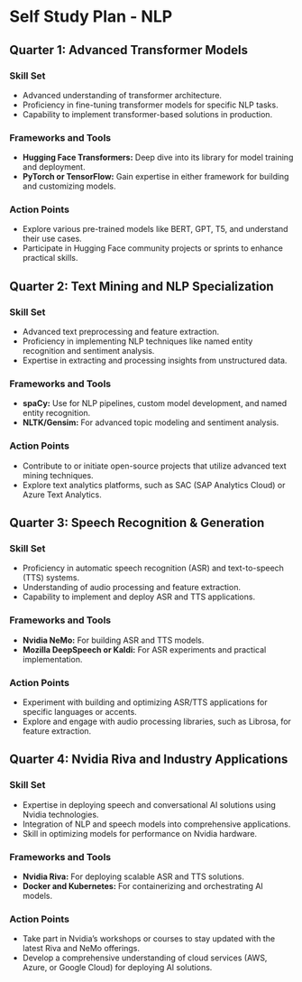 # Self Study Plan - NLP 

## Quarter 1: Advanced Transformer Models  

### Skill Set  
- Advanced understanding of transformer architecture.  
- Proficiency in fine-tuning transformer models for specific NLP tasks.  
- Capability to implement transformer-based solutions in production.  

### Frameworks and Tools  
- **Hugging Face Transformers:** Deep dive into its library for model training and deployment.  
- **PyTorch or TensorFlow:** Gain expertise in either framework for building and customizing models.  

### Action Points  
- Explore various pre-trained models like BERT, GPT, T5, and understand their use cases.  
- Participate in Hugging Face community projects or sprints to enhance practical skills.  

## Quarter 2: Text Mining and NLP Specialization  

### Skill Set  
- Advanced text preprocessing and feature extraction.  
- Proficiency in implementing NLP techniques like named entity recognition and sentiment analysis.  
- Expertise in extracting and processing insights from unstructured data.  

### Frameworks and Tools  
- **spaCy:** Use for NLP pipelines, custom model development, and named entity recognition.  
- **NLTK/Gensim:** For advanced topic modeling and sentiment analysis.  

### Action Points  
- Contribute to or initiate open-source projects that utilize advanced text mining techniques.  
- Explore text analytics platforms, such as SAC (SAP Analytics Cloud) or Azure Text Analytics.  

## Quarter 3: Speech Recognition & Generation  

### Skill Set  
- Proficiency in automatic speech recognition (ASR) and text-to-speech (TTS) systems.  
- Understanding of audio processing and feature extraction.  
- Capability to implement and deploy ASR and TTS applications.  

### Frameworks and Tools  
- **Nvidia NeMo:** For building ASR and TTS models.  
- **Mozilla DeepSpeech or Kaldi:** For ASR experiments and practical implementation.  

### Action Points  
- Experiment with building and optimizing ASR/TTS applications for specific languages or accents.  
- Explore and engage with audio processing libraries, such as Librosa, for feature extraction.  

## Quarter 4: Nvidia Riva and Industry Applications  

### Skill Set  
- Expertise in deploying speech and conversational AI solutions using Nvidia technologies.  
- Integration of NLP and speech models into comprehensive applications.  
- Skill in optimizing models for performance on Nvidia hardware.  

### Frameworks and Tools  
- **Nvidia Riva:** For deploying scalable ASR and TTS solutions.  
- **Docker and Kubernetes:** For containerizing and orchestrating AI models.  

### Action Points  
- Take part in Nvidia’s workshops or courses to stay updated with the latest Riva and NeMo offerings.  
- Develop a comprehensive understanding of cloud services (AWS, Azure, or Google Cloud) for deploying AI solutions.  
